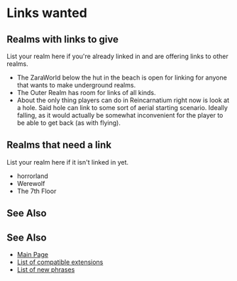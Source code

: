 # Links wanted
## Realms with links to give

List your realm here if you're already linked in and are offering links to other realms.
* The ZaraWorld below the hut in the beach is open for linking for anyone that wants to make underground realms.
* The Outer Realm has room for links of all kinds.
* About the only thing players can do in Reincarnatium right now is look at a hole. Said hole can link to some sort of aerial starting scenario. Ideally falling, as it would actually be somewhat inconvenient for the player to be able to get back (as with flying).

## Realms that need a link

List your realm here if it isn't linked in yet.
* horrorland
* Werewolf
* The 7th Floor

## See Also
## See Also
* [Main Page](README.md)
* [List of compatible extensions](extensions.md)
* [List of new phrases](phrases.md)